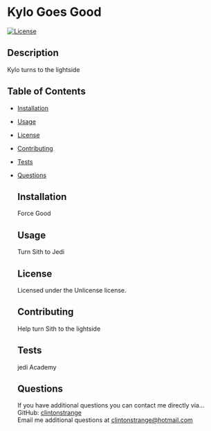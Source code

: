 # Kylo Goes Good  
  
  [![License](https://img.shields.io/badge/License-Unlicense-informational.svg)](https://opensource.org/licenses/Apache-2.0)
  
  ## Description
  Kylo turns to the lightside

  ## Table of Contents
* [Installation](#installation)  
* [Usage](#usage)  
* [License](#license)  
* [Contributing](#contributing)  
* [Tests](#tests)  
* [Questions](#questions)
  ## Installation
  Force Good

  ## Usage
  Turn Sith to Jedi
  
  ## License
  Licensed under the Unlicense license.
  
  ## Contributing
  Help turn Sith to the lightside

  ## Tests
  jedi Academy

  ## Questions
  If you have additional questions you can contact me directly via...  
  GitHub: [clintonstrange](https://www.github.com/clintonstrange)    
  Email me additional questions at clintonstrange@hotmail.com
